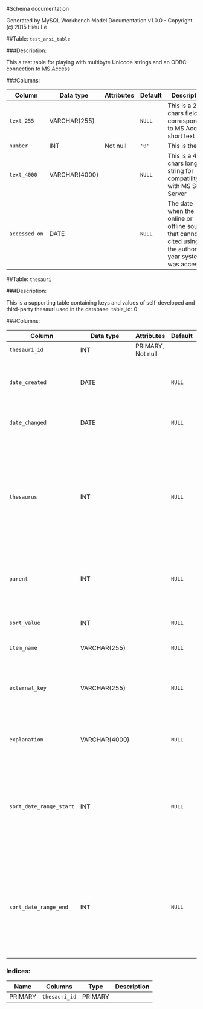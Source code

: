 #Schema documentation

Generated by MySQL Workbench Model Documentation v1.0.0 - Copyright (c) 2015 Hieu Le

##Table: `test_ansi_table`

###Description: 

This a test table for playing with multibyte Unicode strings and an ODBC connection to MS Access

###Columns: 

| Column | Data type | Attributes | Default | Description |
| --- | --- | --- | --- | ---  |
| `text_255` | VARCHAR(255) |  | `NULL` | This is a 255 chars field corresponding to MS Access short text |
| `number` | INT | Not null | `'0'` | This is the key |
| `text_4000` | VARCHAR(4000) |  | `NULL` | This is a 4000 chars long string for compatility with MS SQL Server |
| `accessed_on` | DATE |  | `NULL` | The date when the online or offline source that cannot be cited using the author-year system was accessed |




##Table: `thesauri`

###Description: 

This is a supporting table containing keys and values of self-developed and third-party thesauri used in the database. table_id: 0

###Columns: 

| Column | Data type | Attributes | Default | Description |
| --- | --- | --- | --- | ---  |
| `thesauri_id` | INT | PRIMARY, Not null |   | Unique record ID |
| `date_created` | DATE |  | `NULL` | Date when the record was created in the published version of the database |
| `date_changed` | DATE |  | `NULL` | Date when the last change to the record was published |
| `thesaurus` | INT |  | `NULL` | The handle of the thesaurus to which this record belongs. Under thesaurus=0 all thesauri represented in this table are listed with the keys to the thesaurus field stored in sort_value. |
| `parent` | INT |  | `NULL` | The thesauri_id of the superordinate thesaurus entry |
| `sort_value` | INT |  | `NULL` | The value used for sorting entries within a thesaurus |
| `item_name` | VARCHAR(255) |  | `NULL` |   |
| `external_key` | VARCHAR(255) |  | `NULL` | The key of the corresponding thesaurus entry in a standard external thesaurus (such as the THOT project) |
| `explanation` | VARCHAR(4000) |  | `NULL` | The meaning of the thesaurus entry |
| `sort_date_range_start` | INT |  | `NULL` | The start of the date range for the entries in the dating thesaurus (thesaurus 5) (a negative integer value corresponding to a year BC, used for sorting purposes) |
| `sort_date_range_end` | INT |  | `NULL` | The end of the date range for the entries in the dating thesaurus (thesaurus 5) (a negative integer value corresponding to a year BC, used for sorting purposes) |


### Indices: 

| Name | Columns | Type | Description |
| --- | --- | --- | --- |
| PRIMARY | `thesauri_id` | PRIMARY |   |




